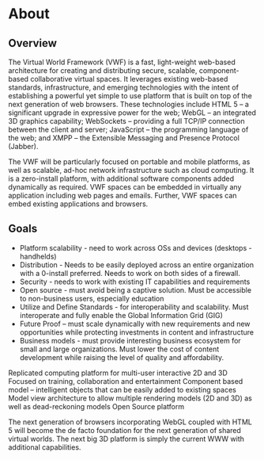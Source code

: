 About
=====================

Overview
---------------------
The Virtual World Framework (VWF) is a fast, light-weight web-based architecture for creating and distributing secure, scalable, component-based collaborative virtual spaces. It leverages existing web-based standards, infrastructure, and emerging technologies with the intent of establishing a powerful yet simple to use platform that is built on top of the next generation of web browsers. These technologies include HTML 5 – a significant upgrade in expressive power for the web; WebGL – an integrated 3D graphics capability; WebSockets – providing a full TCP/IP connection between the client and server; JavaScript – the programming language of the web; and XMPP – the Extensible Messaging and Presence Protocol (Jabber).  

The VWF will be particularly focused on portable and mobile platforms, as well as scalable, ad-hoc network infrastructure such as cloud computing. It is a zero-install platform, with additional software components added dynamically as required. VWF spaces can be embedded in virtually any application including web pages and emails. Further, VWF spaces can embed existing applications and browsers.


Goals
---------------------
*   Platform scalability - need to work across OSs and devices (desktops - handhelds)
*   Distribution - Needs to be easily deployed across an entire organization with a 0-install preferred. Needs to work on both sides of a firewall.
*   Security - needs to work with existing IT capabilities and requirements
*   Open source - must avoid being a captive solution. Must be accessible to non-business users, especially education
*   Utilize and Define Standards - for interoperability and scalability. Must interoperate and fully enable the Global Information Grid (GIG)
*   Future Proof – must scale dynamically with new requirements and new opportunities while protecting investments in content and infrastructure
*   Business models - must provide interesting business ecosystem for small and large organizations. Must lower the cost of content development while raising the level of quality and affordability.




Replicated computing platform for multi-user interactive 2D and 3D
Focused on training, collaboration and entertainment
Component based model – intelligent objects that can be easily added to existing spaces 
Model view architecture to allow multiple rendering models (2D and 3D) as well as dead-reckoning models
Open Source platform

The next generation of browsers incorporating WebGL coupled with HTML 5 will become the de facto foundation for the next generation of shared virtual worlds. 
The next big 3D platform is simply the current WWW with additional capabilities.
